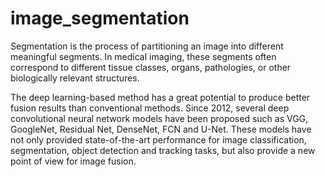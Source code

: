 # image_segmentation

Segmentation is the process of partitioning an image into different meaningful segments. In medical imaging, these segments often correspond to different tissue classes, organs, pathologies, or other biologically relevant structures.

The deep learning-based method has a great potential to produce better fusion results than conventional methods. Since 2012, several deep convolutional neural network models have been proposed such as VGG, GoogleNet, Residual Net, DenseNet, FCN and U-Net. These models have not only provided state-of-the-art performance for image classification, segmentation, object detection and tracking tasks, but also provide a new point of view for image fusion.
